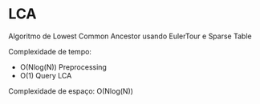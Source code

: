 # LCA

Algoritmo de Lowest Common Ancestor usando EulerTour e Sparse Table

Complexidade de tempo:

- O(Nlog(N)) Preprocessing
- O(1) Query LCA

Complexidade de espaço: O(Nlog(N))
